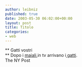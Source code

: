 ```yaml
---
author: leibniz
published: true
date: 2003-05-30 06:02:00+00:00
layout: post
title: Titolo
categories:
- web
---
```


 ** Gatti vostri   
** Dopo i  [   maiali](http://leibniz.splinder.it/1054019894#265060),in tv arrivano i[   gatti](http://breakingnews.nypost.com/dynamic/stories/M/MEOW_TV?SITE=NYNYP&SECTION=ENTERTAINMENT&TEMPLATE=DEFAULT).   
  The NY Post
